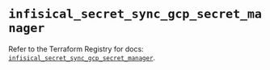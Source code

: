 # `infisical_secret_sync_gcp_secret_manager`

Refer to the Terraform Registry for docs: [`infisical_secret_sync_gcp_secret_manager`](https://registry.terraform.io/providers/infisical/infisical/0.15.41/docs/resources/secret_sync_gcp_secret_manager).
